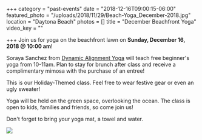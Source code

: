 +++
category = "past-events"
date = "2018-12-16T09:00:15-06:00"
featured_photo = "/uploads/2018/11/29/Beach-Yoga_December-2018.jpg"
location = "Daytona Beach"
photos = []
title = "December Beachfront Yoga"
video_key = ""

+++
Join us for yoga on the beachfront lawn on **Sunday, December 16, 2018 @ 10:00 am**!

Soraya Sanchez from [Dynamic Alignment Yoga](https://www.facebook.com/DynamicAlignmentYoga/) will teach free beginner's yoga from 10-11am. Plan to stay for brunch after class and receive a complimentary mimosa with the purchase of an entree!

This is our Holiday-Themed class. Feel free to wear festive gear or even an ugly sweater! 

Yoga will be held on the green space, overlooking the ocean. The class is open to kids, families and friends, so come join us! 

Don't forget to bring your yoga mat, a towel and water.

![](/uploads/2018/11/29/Beach-Yoga_December-2018.jpg)